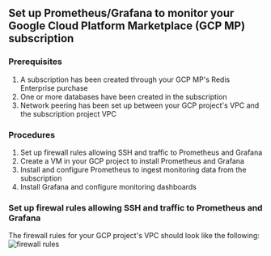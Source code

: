 ## Set up Prometheus/Grafana to monitor your Google Cloud Platform Marketplace (GCP MP) subscription

### Prerequisites
1. A subscription has been created through your GCP MP's Redis Enterprise purchase 
2. One or more databases have been created in the subscription
3. Network peering has been set up between your GCP project's VPC and the subscription project VPC

### Procedures
1. Set up firewall rules allowing SSH and traffic to Prometheus and Grafana
2. Create a VM in your GCP project to install Prometheus and Grafana 
3. Install and configure Prometheus to ingest monitoring data from the subscription
4. Install Grafana and configure monitoring dashboards

### Set up firewal rules allowing SSH and traffic to Prometheus and Grafana
The firewall rules for your GCP project's VPC should look like the following:
![firewall rules](./imgs/firewall_rules.png)

